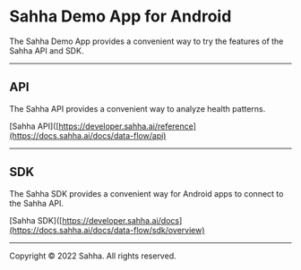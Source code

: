 # Sahha Demo App for Android

The Sahha Demo App provides a convenient way to try the features of the Sahha API and SDK.

---

## API

The Sahha API provides a convenient way to analyze health patterns.

[Sahha API]([https://developer.sahha.ai/reference](https://docs.sahha.ai/docs/data-flow/api)

---

## SDK

The Sahha SDK provides a convenient way for Android apps to connect to the Sahha API.

[Sahha SDK]([https://developer.sahha.ai/docs](https://docs.sahha.ai/docs/data-flow/sdk/overview)

---

Copyright © 2022 Sahha. All rights reserved.
